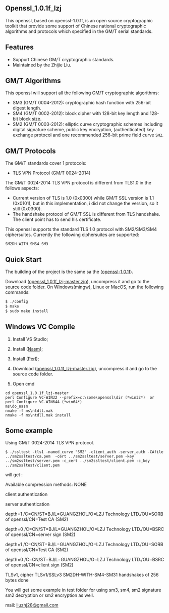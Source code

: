 ## Openssl_1.0.1f_lzj 


This openssl, based on openssl-1.0.1f, is an open source cryptographic toolkit that provide some support of Chinese national cryptographic algorithms and protocols which specified in the GM/T serial standards.


## Features

 - Support Chinese GM/T cryptographic standards.
 - Maintained by the Zhijie Liu. 

## GM/T Algorithms

This openssl will support all the following GM/T cryptographic algorithms:

 - SM3 (GM/T 0004-2012): cryptographic hash function with 256-bit digest length.
 - SM4 (GM/T 0002-2012): block cipher with 128-bit key length and 128-bit block size.
 - SM2 (GM/T 0003-2012): elliptic curve cryptographic schemes including digital signature scheme, public key encryption, (authenticated) key exchange protocol and one recommended 256-bit prime field curve `SM2`.

## GM/T Protocols

The GM/T standards cover 1 protocols:

 - TLS VPN Protocol  (GM/T 0024-2014)

The GM/T 0024-2014 TLS VPN protocol is different from TLS1.0 in the follows aspects:

 - Current version of TLS is 1.0 (0x0300) while GM/T SSL version is 1.1 (0x0101), but in this implementation, i did not change the version, so it still (0x0300).
 - The handshake protocol of GM/T SSL is different from TLS handshake. The client point has to send his certificate. 


This openssl supports the standard TLS 1.0 protocol with SM2/SM3/SM4 ciphersuites. Currently the following ciphersuites are supported:

```
SM2DH_WITH_SMS4_SM3
```

## Quick Start

The building of the project is the same sa the ([openssl-1.0.1f](https://www.openssl.org/source/old/1.0.1/)).

Download ([openssl_1.0.1f_lzj-master.zip](https://github.com/lzj2015/openssl_1.0.1f_lzj.git)), uncompress it and go to the source code folder. On Windows(mingw), Linux or MacOS, run the following commands:

 ```sh
 $ ./config
 $ make
 $ sudo make install
 ```

## Windows VC Compile

1. Install VS Studio;

2. Install ([Nasm](http://www.nasm.us/ ));

3. Install ([Perl](http://www.openssl.org/));

4. Download ([openssl_1.0.1f_lzj-master.zip](https://github.com/lzj2015/openssl_1.0.1f_lzj.git)), uncompress it and go to the source code folder.

5. Open cmd

```
cd openssl_1.0.1f_lzj-master
perl Configure VC-WIN32 --prefix=c:\some\openssl\dir (*win32*)  or   perl Configure VC-WIN64A (*win64*)
ms\do_nasm
nmake -f ms\ntdll.mak
nmake -f ms\ntdll.mak install
```
 
## Some example
Using GM/T 0024-2014 TLS VPN protocol.
```
$ ./ssltest -tls1 -named_curve "SM2" -client_auth -server_auth -CAfile ../sm2ssltest/ca.pem  -cert ../sm2ssltest/server.pem -key ../sm2ssltest/server.pem -c_cert ../sm2ssltest/client.pem -c_key ../sm2ssltest/client.pem
```
will get :

Available compression methods:  NONE

client authentication

server authentication

depth=1 /C=CN/ST=BJ/L=GUANGZHOU/O=LZJ Technology LTD./OU=SORB of openssl/CN=Test CA (SM2)

depth=0 /C=CN/ST=BJ/L=GUANGZHOU/O=LZJ Technology LTD./OU=BSRC of openssl/CN=server sign (SM2)

depth=1 /C=CN/ST=BJ/L=GUANGZHOU/O=LZJ Technology LTD./OU=SORB of openssl/CN=Test CA (SM2)

depth=0 /C=CN/ST=BJ/L=GUANGZHOU/O=LZJ Technology LTD./OU=BSRC of openssl/CN=client sign (SM2)

TLSv1, cipher TLSv1/SSLv3 SM2DH-WITH-SM4-SM31 handshakes of 256 bytes done


You will get some example in test folder for using sm3, sm4, sm2 signature sm2 decryption or sm2 encryption as well.



mail: liuzhj28@gmail.com
